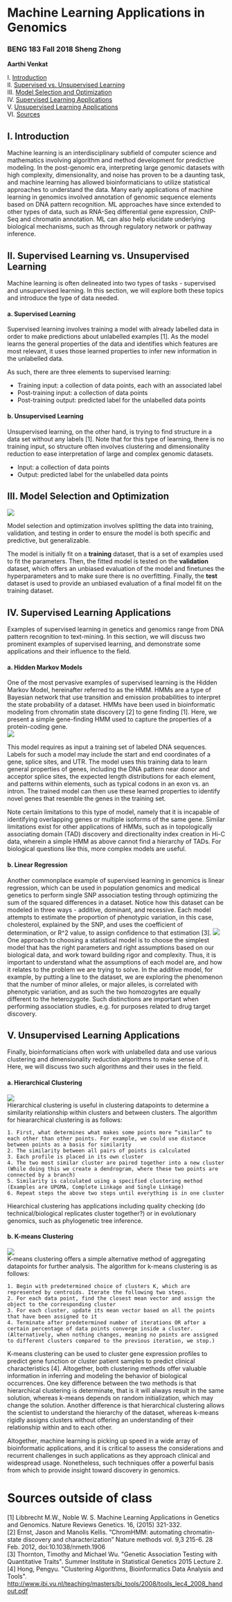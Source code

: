 # Machine Learning Applications in Genomics
### BENG 183 Fall 2018 Sheng Zhong
<b>Aarthi Venkat</b>  

I. [Introduction](#1)   
II. [Supervised vs. Unsupervised Learning](#2)  
III. [Model Selection and Optimization](#3)   
IV. [Supervised Learning Applications](#4)  
V. [Unsupervised Learning Applications](#5)  
VI. [Sources](#6)  

## I. Introduction<a name="1"></a>

Machine learning is an interdisciplinary subfield of computer science and mathematics involving algorithm and method development for predictive modeling. In the post-genomic era, interpreting large genomic datasets with high complexity, dimensionality, and noise has proven to be a daunting task, and machine learning has allowed bioinformaticians to utilize statistical approaches to understand the data. Many early applications of machine learning in genomics involved annotation of genomic sequence elements based on DNA pattern recognition. ML approaches have since extended to other types of data, such as RNA-Seq differential gene expression, ChIP-Seq and chromatin annotation. ML can also help elucidate underlying biological mechanisms, such as through regulatory network or pathway inference.

## II. Supervised Learning vs. Unsupervised Learning <a name="2"></a>

Machine learning is often delineated into two types of tasks - supervised and unsupervised learning. In this section, we will explore both these topics and introduce the type of data needed. 

#### a. Supervised Learning
Supervised learning involves training a model with already labelled data in order to make predictions about unlabelled examples [1]. As the model learns the general properties of the data and identifies which features are most relevant, it uses those learned properties to infer new information in the unlabelled data. 

As such, there are three elements to supervised learning:

- Training input: a collection of data points, each with an associated label
- Post-training input: a collection of data points
- Post-training output: predicted label for the unlabelled data points

#### b. Unsupervised Learning
Unsupervised learning, on the other hand, is trying to find structure in a data set without any labels [1]. Note that for this type of learning, there is no training input, so structure often involves clustering and dimensionality reduction to ease interpretation of large and complex genomic datasets.

- Input: a collection of data points
- Output: predicted label for the unlabelled data points

## III. Model Selection and Optimization  <a name="3"></a>  
![](/final_figures/tvt.png)  

Model selection and optimization involves splitting the data into training, validation, and testing in order to ensure the model is both specific and predictive, but generalizable.  

The model is initially fit on a <b>training</b> dataset, that is a set of examples used to fit the parameters. Then, the fitted model is tested on the <b>validation</b> dataset, which offers an unbiased evaluation of the model and finetunes the hyperparameters and to make sure there is no overfitting. Finally, the <b>test</b> dataset is used to provide an unbiased evaluation of a final model fit on the training dataset.  

## IV. Supervised Learning Applications<a name="4"></a> 
Examples of supervised learning in genetics and genomics range from DNA pattern recognition to text-mining. In this section, we will discuss two prominent examples of supervised learning, and demonstrate some applications and their influence to the field.

#### a. Hidden Markov Models  
One of the most pervasive examples of supervised learning is the Hidden Markov Model, hereinafter referred to as the HMM. HMMs are a type of Bayesian network that use transition and emission probabilities to interpret the state probability of a dataset. HMMs have been used in bioinformatic modeling from chromatin state discovery [2] to gene finding [1]. Here, we present a simple gene-finding HMM used to capture the properties of a protein-coding gene.  
![](/final_figures/gene_finding.jpg)  

This model requires as input a training set of labeled DNA sequences. Labels for such a model may include the start and end coordinates of a gene, splice sites, and UTR. The model uses this training data to learn general properties of genes, including the DNA pattern near donor and acceptor splice sites, the expected length distributions for each element, and patterns within elements, such as typical codons in an exon vs. an intron. The trained model can then use these learned properties to identify novel genes that resemble the genes in the training set.  

Note certain limitations to this type of model, namely that it is incapable of identifying overlapping genes or multiple isoforms of the same gene. Similar limitations exist for other applications of HMMs, such as in topologically associating domain (TAD) discovery and directionality index creation in Hi-C data, wherein a simple HMM as above cannot find a hierarchy of TADs. For biological questions like this, more complex models are useful.  

#### b. Linear Regression  
Another commonplace example of supervised learning in genomics is linear regression, which can be used in population genomics and medical genetics to perform single SNP association testing through optimizing the sum of the squared differences in a dataset. Notice how this dataset can be modeled in three ways - additive, dominant, and recessive. Each model attempts to estimate the proportion of phenotypic variation, in this case, cholesterol, explained by the SNP, and uses the coefficient of determination, or R^2 value, to assign confidence to that estimation [3]. 
![](/final_figures/regression.JPG)  
One approach to choosing a statistical model is to choose the simplest model that has the right parameters and right assumptions based on our biological data, and work toward building rigor and complexity. Thus, it is important to understand what the assumptions of each model are, and how it relates to the problem we are trying to solve. In the additive model, for example, by putting a line to the dataset, we are exploring the phenomenon that the number of minor alleles, or major alleles, is correlated with phenotypic variation, and as such the two homozogytes are equally different to the heterozygote. Such distinctions are important when performing association studies, e.g. for purposes related to drug target discovery.  

## V. Unsupervised Learning Applications<a name="5"></a>  
Finally, bioinformaticians often work with unlabelled data and use various clustering and dimensionality reduction algorithms to make sense of it. Here, we will discuss two such algorithms and their uses in the field.  

#### a. Hierarchical Clustering  
![](/final_figures/dendrogram.JPG)  
Hierarchical clustering is useful in clustering datapoints to determine a similarity relationship within clusters and between clusters. The algorithm for hieararchical clustering is as follows:  
```
1. First, what determines what makes some points more “similar” to each other than other points. For example, we could use distance between points as a basis for similarity  
2. The similarity between all pairs of points is calculated
3. Each profile is placed in its own cluster
4. The two most similar cluster are paired together into a new cluster (While doing this we create a dendrogram, where these two points are connected by a branch)
5. Similarity is calculated using a specified clustering method (Examples are UPGMA, Complete Linkage and Single Linkage)
6. Repeat steps the above two steps until everything is in one cluster
```
Hiearchical clustering has applications including quality checking (do technical/biological replicates cluster together?) or in evolutionary genomics, such as phylogenetic tree inference.  

#### b. K-means Clustering  
![](final_figures/kmeans.JPG)  
K-means clustering offers a simple alternative method of aggregating datapoints for further analysis. The algorithm for k-means clustering is as follows:  
```
1. Begin with predetermined choice of clusters K, which are represented by centroids. Iterate the following two steps.
2. For each data point, find the closest mean vector and assign the object to the corresponding cluster
3. For each cluster, update its mean vector based on all the points that have been assigned to it
4. Terminate after predetermined number of iterations OR after a certain percentage of data points converge inside a cluster. (Alternatively, when nothing changes, meaning no points are assigned to different clusters compared to the previous iteration, we stop.)
```  
K-means clustering can be used to cluster gene expression profiles to predict gene function or cluster patient samples to predict clinical characteristics [4]. Altogether, both clustering methods offer valuable information in inferring and modeling the behavior of biological occurrences. One key difference between the two methods is that hierarchical clustering is determinate, that is it will always result in the same solution, whereas k-means depends on random initialization, which may change the solution. Another difference is that hierarchical clustering allows the scientist to understand the hierarchy of the dataset, whereas k-means rigidly assigns clusters without offering an understanding of their relationship within and to each other.  

Altogether, machine learning is picking up speed in a wide array of bioinformatic applications, and it is critical to assess the considerations and recurrent challenges in such applications as they approach clinical and widespread usage. Nonetheless, such techniques offer a powerful basis from which to provide insight toward discovery in genomics.  

# Sources outside of class<a name="6"></a>  
[1] Libbrecht M.W., Noble W. S. Machine Learning Applications in Genetics and Genomics. Nature Reviews Genetics. 16, (2015) 321-332.  
[2] Ernst, Jason and Manolis Kellis. “ChromHMM: automating chromatin-state discovery and characterization” Nature methods vol. 9,3 215-6. 28 Feb. 2012, doi:10.1038/nmeth.1906  
[3] Thornton, Timothy and Michael Wu. "Genetic Association Testing with Quantitative Traits". Summer Institute in Statistical Genetics 2015 Lecture 2.  
[4] Hong, Pengyu. "Clustering Algorithms, Bioinformatics Data Analysis and Tools". http://www.ibi.vu.nl/teaching/masters/bi_tools/2008/tools_lec4_2008_handout.pdf

